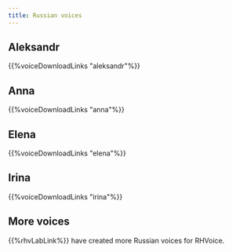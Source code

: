```yaml
---
title: Russian voices
---
```


## Aleksandr
{{%voiceDownloadLinks "aleksandr"%}}

## Anna
{{%voiceDownloadLinks "anna"%}}

## Elena
{{%voiceDownloadLinks "elena"%}}

## Irina
{{%voiceDownloadLinks "irina"%}}

## More voices

{{%rhvLabLink%}} have created more Russian voices for RHVoice.
